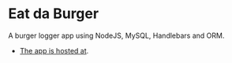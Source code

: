 # Eat da Burger

A burger logger app using NodeJS, MySQL, Handlebars and ORM.

- [The app is hosted at](https://burger-igorcweb.herokuapp.com/).
